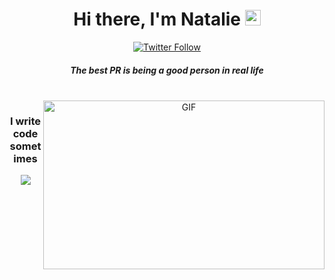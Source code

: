 <div align="center">
   <h1>Hi there, I'm Natalie <img src="https://media.giphy.com/media/hvRJCLFzcasrR4ia7z/giphy.gif" width="25px"> </h1>



<p align="center">
   <a href="https://twitter.com/oh_natalierj"><img alt="Twitter Follow" src="https://img.shields.io/twitter/follow/oh_natalierj?style=for-the-badge&color=09f&labelColor=black&logo=twitter&label=@oh_natalierj"></a>
 
 <h5 align="center">
   <i>The best PR is being a good person in real life</i>
  </h5>
 
 
<br />
<img align="right" height="270px" width="450px" alt="GIF" src="https://media3.giphy.com/media/NytMLKyiaIh6VH9SPm/giphy.gif?cid=ecf05e47yjdirxobj2orn8hn0rsd5kin6jd0um9vosnce3s5&ep=v1_gifs_search&rid=giphy.gif&ct=g" />
<p align="center">
  <h3> I write code sometimes</h3>
</p>
<!-- <ul>
  <li>I like Ruby</li>
  <li>I don't like Javascript, Typescript, React</li>
  <li>Believer in diversity make tech better </li>
  <li>I do full stack and a bit of everything :heart:</li>
  <li>All about living life at its best.</li>
</ul>
 -->

<p align="center" >
<a href="https://github.com/anuraghazra/github-readme-stats"> 
    <img  src="https://github-readme-stats.vercel.app/api?username=natalierjackson&&show_icons=true&theme=radical"/>
  </a>

</p>

<br />

